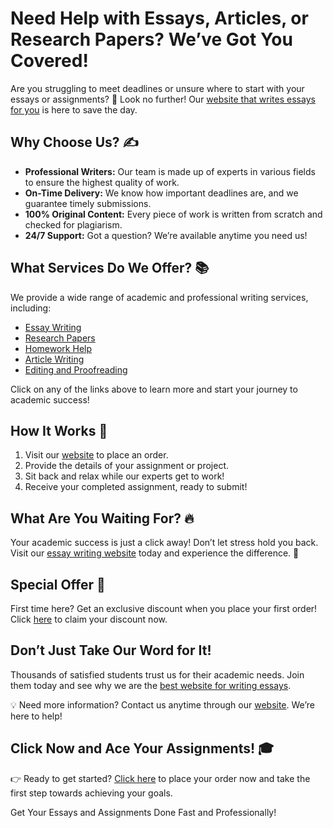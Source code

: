 <h1>Need Help with Essays, Articles, or Research Papers? We’ve Got You Covered!</h1>

<p>Are you struggling to meet deadlines or unsure where to start with your essays or assignments? 🌟 Look no further! Our <a href="https://tinyurl.com/topessay?keyword=website+that+writes+essays+for+you" target="_blank">website that writes essays for you</a> is here to save the day.</p>

<h2>Why Choose Us? ✍️</h2>
<ul>
    <li><strong>Professional Writers:</strong> Our team is made up of experts in various fields to ensure the highest quality of work.</li>
    <li><strong>On-Time Delivery:</strong> We know how important deadlines are, and we guarantee timely submissions.</li>
    <li><strong>100% Original Content:</strong> Every piece of work is written from scratch and checked for plagiarism.</li>
    <li><strong>24/7 Support:</strong> Got a question? We’re available anytime you need us!</li>
</ul>

<h2>What Services Do We Offer? 📚</h2>
<p>We provide a wide range of academic and professional writing services, including:</p>
<ul>
    <li><a href="https://tinyurl.com/topessay?keyword=website+that+writes+essays+for+you" target="_blank">Essay Writing</a></li>
    <li><a href="https://tinyurl.com/topessay?keyword=website+that+writes+essays+for+you" target="_blank">Research Papers</a></li>
    <li><a href="https://tinyurl.com/topessay?keyword=website+that+writes+essays+for+you" target="_blank">Homework Help</a></li>
    <li><a href="https://tinyurl.com/topessay?keyword=website+that+writes+essays+for+you" target="_blank">Article Writing</a></li>
    <li><a href="https://tinyurl.com/topessay?keyword=website+that+writes+essays+for+you" target="_blank">Editing and Proofreading</a></li>
</ul>
<p>Click on any of the links above to learn more and start your journey to academic success!</p>

<h2>How It Works 🚀</h2>
<ol>
    <li>Visit our <a href="https://tinyurl.com/topessay?keyword=website+that+writes+essays+for+you" target="_blank">website</a> to place an order.</li>
    <li>Provide the details of your assignment or project.</li>
    <li>Sit back and relax while our experts get to work!</li>
    <li>Receive your completed assignment, ready to submit!</li>
</ol>

<h2>What Are You Waiting For? 🔥</h2>
<p>Your academic success is just a click away! Don’t let stress hold you back. Visit our <a href="https://tinyurl.com/topessay?keyword=website+that+writes+essays+for+you" target="_blank">essay writing website</a> today and experience the difference. 🌟</p>

<h2>Special Offer 🎉</h2>
<p>First time here? Get an exclusive discount when you place your first order! Click <a href="https://tinyurl.com/topessay?keyword=website+that+writes+essays+for+you" target="_blank">here</a> to claim your discount now.</p>

<h2>Don’t Just Take Our Word for It!</h2>
<p>Thousands of satisfied students trust us for their academic needs. Join them today and see why we are the <a href="https://tinyurl.com/topessay?keyword=website+that+writes+essays+for+you" target="_blank">best website for writing essays</a>.</p>

<p>💡 Need more information? Contact us anytime through our <a href="https://tinyurl.com/topessay?keyword=website+that+writes+essays+for+you" target="_blank">website</a>. We’re here to help!</p>

<h2>Click Now and Ace Your Assignments! 🎓</h2>
<p>👉 Ready to get started? <a href="https://tinyurl.com/topessay?keyword=website+that+writes+essays+for+you" target="_blank">Click here</a> to place your order now and take the first step towards achieving your goals.</p>
Get Your Essays and Assignments Done Fast and Professionally!
